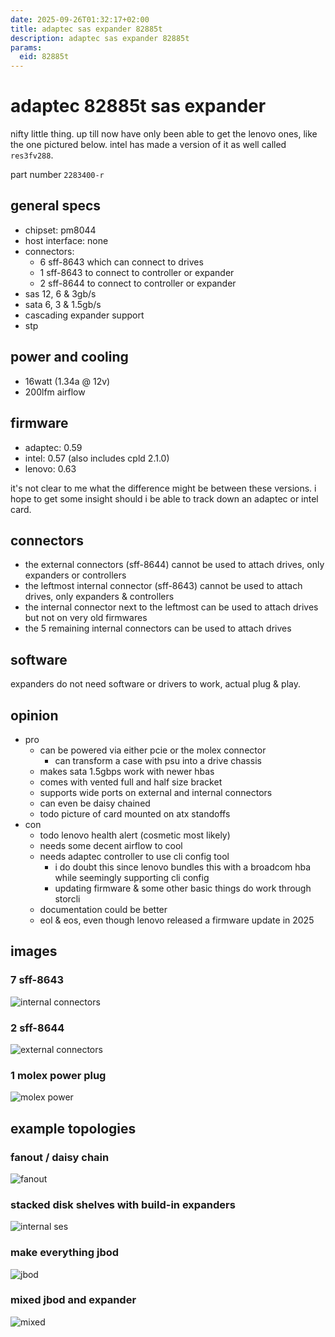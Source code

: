 ```yaml
---
date: 2025-09-26T01:32:17+02:00
title: adaptec sas expander 82885t
description: adaptec sas expander 82885t
params:
  eid: 82885t
---
```

# adaptec 82885t sas expander
nifty little thing. up till now have only been able to get the lenovo ones, like the one pictured below. intel has made a version of it as well called `res3fv288`.

part number `2283400-r`

## general specs
- chipset: pm8044
- host interface: none
- connectors:
  - 6 sff-8643 which can connect to drives
  - 1 sff-8643 to connect to controller or expander
  - 2 sff-8644 to connect to controller or expander
- sas 12, 6 & 3gb/s
- sata 6, 3 & 1.5gb/s
- cascading expander support
- stp

## power and cooling
- 16watt (1.34a @ 12v)
- 200lfm airflow

## firmware
- adaptec: 0.59
- intel: 0.57 (also includes cpld 2.1.0)
- lenovo: 0.63

it's not clear to me what the difference might be between these versions. i hope to get some insight should i be able to track down an adaptec or intel card.

## connectors
- the external connectors (sff-8644) cannot be used to attach drives, only expanders or controllers
- the leftmost internal connector (sff-8643) cannot be used to attach drives, only expanders & controllers
- the internal connector next to the leftmost can be used to attach drives but not on very old firmwares
- the 5 remaining internal connectors can be used to attach drives

## software
expanders do not need software or drivers to work, actual plug & play.

## opinion
- pro
  - can be powered via either pcie or the molex connector
    - can transform a case with psu into a drive chassis
  - makes sata 1.5gbps work with newer hbas
  - comes with vented full and half size bracket
  - supports wide ports on external and internal connectors
  - can even be daisy chained
  - todo picture of card mounted on atx standoffs
- con
  - todo lenovo health alert (cosmetic most likely)
  - needs some decent airflow to cool
  - needs adaptec controller to use cli config tool
    - i do doubt this since lenovo bundles this with a broadcom hba while seemingly supporting cli config
    - updating firmware & some other basic things do work through storcli
  - documentation could be better
  - eol & eos, even though lenovo released a firmware update in 2025

## images
### 7 sff-8643
![internal connectors](82885t_int.jpg)
### 2 sff-8644
![external connectors](82885t_ext.jpg)
### 1 molex power plug
![molex power](82885t_p.jpg)

## example topologies
### fanout / daisy chain
![fanout](82885t_fanout.png)
### stacked disk shelves with build-in expanders
![internal ses](82885t_int_ses.png)
### make everything jbod
![jbod](82885t_jbod.png)
### mixed jbod and expander
![mixed](82885t_noback.png)
